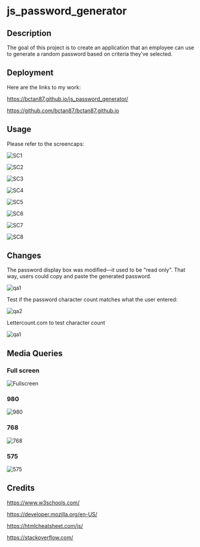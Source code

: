 # js_password_generator

## Description
The goal of this project is to create an application that an employee can use to generate a random password based on criteria they’ve selected.

## Deployment
Here are the links to my work:

https://bctan87.github.io/js_password_generator/

https://github.com/bctan87/bctan87.github.io

## Usage
Please refer to the screencaps:

![SC1](/assets/images/sc1.png)

![SC2](/assets/images/sc2.png)

![SC3](/assets/images/sc3.png)

![SC4](/assets/images/sc4.png)

![SC5](/assets/images/sc5.png)

![SC6](/assets/images/sc6.png)

![SC7](/assets/images/sc7.png)

![SC8](/assets/images/sc8.png)

## Changes

The password display box was modified––it used to be "read only". That way, users could copy and paste the generated password. 

![qa1](/assets/images/qa1.png)

Test if the password character count matches what the user entered:

![qa2](/assets/images/qa2.png)

Lettercount.com to test character count

![qa1](/assets/images/qa3.png)

## Media Queries 

### Full screen

![Fullscreen](/assets/images/Fullscreen.png)

### 980

![980](/assets/images/980.png)

### 768

![768](/assets/images/768.png)

### 575

![575](/assets/images/575.png)

## Credits

https://www.w3schools.com/

https://developer.mozilla.org/en-US/

https://htmlcheatsheet.com/js/

https://stackoverflow.com/




